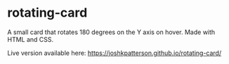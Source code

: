 # rotating-card
A small card that rotates 180 degrees on the Y axis on hover.
Made with HTML and CSS.

Live version available here:
https://joshkpatterson.github.io/rotating-card/
